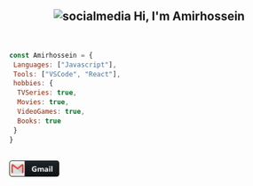 <div align="center">
  <h2><img width="50" height="28" src="https://media.giphy.com/media/WUlplcMpOCEmTGBtBW/giphy.gif" alt="socialmedia"> Hi, I'm Amirhossein</h2>
</div>
</br>

```javascript
const Amirhossein = {
 Languages: ["Javascript"],
 Tools: ["VSCode", "React"],
 hobbies: {
  TVSeries: true,
  Movies: true,
  VideoGames: true,
  Books: true
 }
}
```

<h2></h2>

<div>
<a href="mailto:amirmanshadi.code@gmail.com"><img src="https://raw.githubusercontent.com/MikeCodesDotNET/ColoredBadges/master/svg/social/gmail.svg" alt="gmail" width="90"></a>
